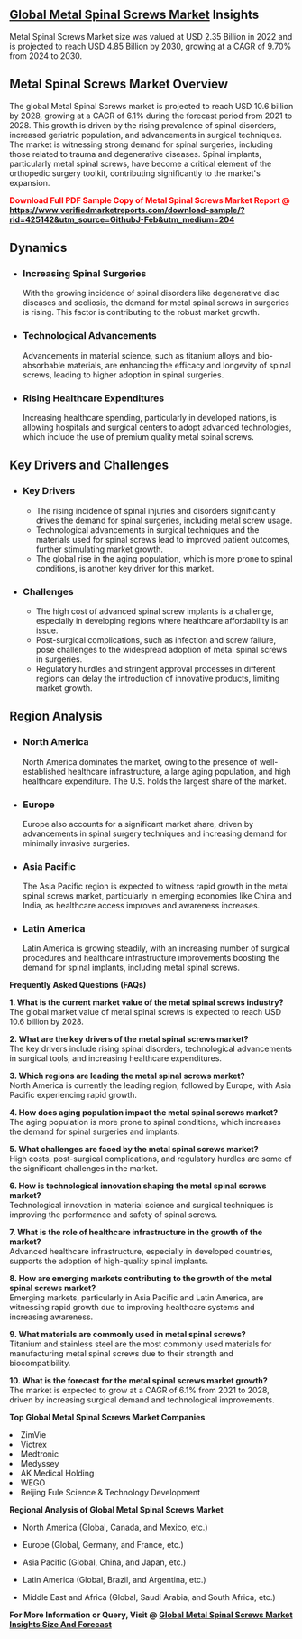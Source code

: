 <h2><a href="https://www.verifiedmarketreports.com/download-sample/?rid=425142&amp;utm_source=GithubJ&amp;utm_medium=204" target="_blank">Global Metal Spinal Screws Market</a> Insights</h2><p>Metal Spinal Screws Market size was valued at USD 2.35 Billion in 2022 and is projected to reach USD 4.85 Billion by 2030, growing at a CAGR of 9.70% from 2024 to 2030.</p><p> <h2>Metal Spinal Screws Market Overview</h2> <p>The global Metal Spinal Screws market is projected to reach USD 10.6 billion by 2028, growing at a CAGR of 6.1% during the forecast period from 2021 to 2028. This growth is driven by the rising prevalence of spinal disorders, increased geriatric population, and advancements in surgical techniques. The market is witnessing strong demand for spinal surgeries, including those related to trauma and degenerative diseases. Spinal implants, particularly metal spinal screws, have become a critical element of the orthopedic surgery toolkit, contributing significantly to the market's expansion.</p> <p><strong><p><span class=""><span style="color: #ff0000;"><strong>Download Full PDF Sample Copy of Metal Spinal Screws Market Report</strong> @ </span><a href="https://www.verifiedmarketreports.com/download-sample/?rid=425142&amp;utm_source=GithubJ-Feb&amp;utm_medium=204" target="_blank">https://www.verifiedmarketreports.com/download-sample/?rid=425142&amp;utm_source=GithubJ-Feb&amp;utm_medium=204</a></span></p></strong></p> <h2>Dynamics</h2> <ul> <li><h3>Increasing Spinal Surgeries</h3> With the growing incidence of spinal disorders like degenerative disc diseases and scoliosis, the demand for metal spinal screws in surgeries is rising. This factor is contributing to the robust market growth. </li> <li><h3>Technological Advancements</h3> Advancements in material science, such as titanium alloys and bio-absorbable materials, are enhancing the efficacy and longevity of spinal screws, leading to higher adoption in spinal surgeries. </li> <li><h3>Rising Healthcare Expenditures</h3> Increasing healthcare spending, particularly in developed nations, is allowing hospitals and surgical centers to adopt advanced technologies, which include the use of premium quality metal spinal screws. </li> </ul> <h2>Key Drivers and Challenges</h2> <ul> <li><h3>Key Drivers</h3> <ul> <li>The rising incidence of spinal injuries and disorders significantly drives the demand for spinal surgeries, including metal screw usage.</li> <li>Technological advancements in surgical techniques and the materials used for spinal screws lead to improved patient outcomes, further stimulating market growth.</li> <li>The global rise in the aging population, which is more prone to spinal conditions, is another key driver for this market.</li> </ul> </li> <li><h3>Challenges</h3> <ul> <li>The high cost of advanced spinal screw implants is a challenge, especially in developing regions where healthcare affordability is an issue.</li> <li>Post-surgical complications, such as infection and screw failure, pose challenges to the widespread adoption of metal spinal screws in surgeries.</li> <li>Regulatory hurdles and stringent approval processes in different regions can delay the introduction of innovative products, limiting market growth.</li> </ul> </li> </ul> <h2>Region Analysis</h2> <ul> <li><h3>North America</h3> North America dominates the market, owing to the presence of well-established healthcare infrastructure, a large aging population, and high healthcare expenditure. The U.S. holds the largest share of the market. </li> <li><h3>Europe</h3> Europe also accounts for a significant market share, driven by advancements in spinal surgery techniques and increasing demand for minimally invasive surgeries. </li> <li><h3>Asia Pacific</h3> The Asia Pacific region is expected to witness rapid growth in the metal spinal screws market, particularly in emerging economies like China and India, as healthcare access improves and awareness increases. </li> <li><h3>Latin America</h3> Latin America is growing steadily, with an increasing number of surgical procedures and healthcare infrastructure improvements boosting the demand for spinal implants, including metal spinal screws.</li> </li> </ul> <p><strong>Frequently Asked Questions (FAQs)</strong></p> <p><strong>1. What is the current market value of the metal spinal screws industry?</strong><br> The global market value of metal spinal screws is expected to reach USD 10.6 billion by 2028.</p> <p><strong>2. What are the key drivers of the metal spinal screws market?</strong><br> The key drivers include rising spinal disorders, technological advancements in surgical tools, and increasing healthcare expenditures.</p> <p><strong>3. Which regions are leading the metal spinal screws market?</strong><br> North America is currently the leading region, followed by Europe, with Asia Pacific experiencing rapid growth.</p> <p><strong>4. How does aging population impact the metal spinal screws market?</strong><br> The aging population is more prone to spinal conditions, which increases the demand for spinal surgeries and implants.</p> <p><strong>5. What challenges are faced by the metal spinal screws market?</strong><br> High costs, post-surgical complications, and regulatory hurdles are some of the significant challenges in the market.</p> <p><strong>6. How is technological innovation shaping the metal spinal screws market?</strong><br> Technological innovation in material science and surgical techniques is improving the performance and safety of spinal screws.</p> <p><strong>7. What is the role of healthcare infrastructure in the growth of the market?</strong><br> Advanced healthcare infrastructure, especially in developed countries, supports the adoption of high-quality spinal implants.</p> <p><strong>8. How are emerging markets contributing to the growth of the metal spinal screws market?</strong><br> Emerging markets, particularly in Asia Pacific and Latin America, are witnessing rapid growth due to improving healthcare systems and increasing awareness.</p> <p><strong>9. What materials are commonly used in metal spinal screws?</strong><br> Titanium and stainless steel are the most commonly used materials for manufacturing metal spinal screws due to their strength and biocompatibility.</p> <p><strong>10. What is the forecast for the metal spinal screws market growth?</strong><br> The market is expected to grow at a CAGR of 6.1% from 2021 to 2028, driven by increasing surgical demand and technological improvements.</p> </p><p><strong>Top Global Metal Spinal Screws Market Companies</strong></p><div data-test-id=""><p><li>ZimVie</li><li> Victrex</li><li> Medtronic</li><li> Medyssey</li><li> AK Medical Holding</li><li> WEGO</li><li> Beijing Fule Science & Technology Development</li></p><div><strong>Regional Analysis of&nbsp;Global Metal Spinal Screws Market</strong></div><ul><li dir="ltr"><p dir="ltr">North America&nbsp;(Global, Canada, and Mexico, etc.)</p></li><li dir="ltr"><p dir="ltr">Europe (Global, Germany, and France, etc.)</p></li><li dir="ltr"><p dir="ltr">Asia Pacific&nbsp;(Global, China, and Japan, etc.)</p></li><li dir="ltr"><p dir="ltr">Latin America&nbsp;(Global, Brazil, and Argentina, etc.)</p></li><li dir="ltr">Middle East and Africa&nbsp;(Global, Saudi Arabia, and South Africa, etc.)</li></ul><p><strong>For More Information or Query, Visit @&nbsp;</strong><strong><a href="https://www.verifiedmarketreports.com/product/metal-spinal-screws-market/?utm_source=GithubJ&amp;utm_medium=204" target="_blank">Global Metal Spinal Screws Market Insights Size And Forecast</a></strong></p></div>
